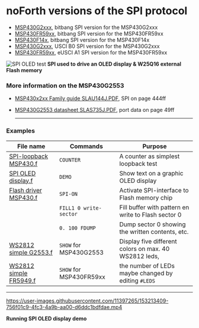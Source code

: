 # noForth versions of the SPI protocol

- [MSP430G2xxx](bbSPI%20MSP-G%20v100.f), bitbang SPI version for the MSP430G2xxx  
- [MSP430FR59xx](bbSPI%20MSP-FR%20v100.f), bitbang SPI version for the MSP430FR59xx  
- [MSP430F14x](bbSPI%20MSP-F149%20v100.f), bitbang SPI version for the MSP430F14x 
- [MSP430G2xxx](USCIB%20SPI%20MSP%20v100.f), USCI B0 SPI version for the MSP430G2xxx  
- [MSP430FR59xx](eUSCI-A1%20SPI%20MSP%20v100.f), eUSCI A1 SPI version for the MSP430FR59xx  

![SPI OLED test](https://user-images.githubusercontent.com/11397265/120072220-fbf7a080-c092-11eb-9faf-abe96bc6d1c5.jpg)
****SPI used to drive an OLED display & W25Q16 external Flash memory****

### More information on the MSP430G2553

- [MSP430x2xx Family guide SLAU144J.PDF](https://www.ti.com/lit/ug/slau144j/slau144j.pdf), SPI on page 444ff  
- [MSP430G2553 datasheet SLAS735J.PDF](https://www.ti.com/lit/ds/symlink/msp430g2553.pdf), port data on page 49ff  

  ***

### Examples

| File name | Commands | Purpose |  
| ------------------- | ------------------- | ---------------------- |
| [SPI-loopback MSP430.f](SPI-loopback%20msp430.F)  | `COUNTER` | A counter as simplest loopback test |
| [SPI OLED display.f](SPI%20OLED%20display.f)     | `DEMO`    | Show text on a graphic OLED display |
| [Flash driver MSP430.f](Flash%20driver%20MSP430.f)    | `SPI-ON`| Activate SPI-interface to Flash memory chip| 
|                        | `FILL1 0 write-sector` | Fill buffer with pattern en write to Flash sector 0 |  
|                        | `0. 100 FDUMP` |  Dump sector 0 showing the written contents, etc. |
| [WS2812 simple G2553.f](WS2812%20simple%20G2553.f)    | `SHOW` for MSP430G2553  | Display five different colors on max. 40 WS2812 leds, |
| [WS2812 simple FR5949.f](WS2812%20simple%20FR5949.f)   | `SHOW` for MSP430FR59xx | the number of LEDs maybe changed by editing `#LEDS` |

  ***

https://user-images.githubusercontent.com/11397265/153213409-756f01c9-4fc3-4a9b-aa00-d6ddc1bdfdae.mp4

**Running SPI OLED display demo**
